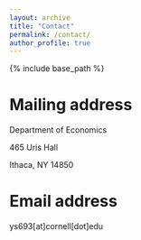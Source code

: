 ```yaml
---
layout: archive
title: "Contact"
permalink: /contact/
author_profile: true
---
```

{% include base_path %}

Mailing address
======
Department of Economics

465 Uris Hall

Ithaca, NY 14850

Email address
=====
ys693[at]cornell[dot]edu
